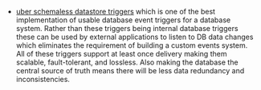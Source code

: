 - [uber schemaless datastore triggers](https://www.uber.com/en-LK/blog/schemaless-part-three-datastore-triggers/) which is one of the best implementation of usable database event triggers for a database system. Rather than these triggers being internal database triggers these can be used by external applications to listen to DB data changes which eliminates the requirement of building a custom events system. All of these triggers support at least once delivery making them scalable, fault-tolerant, and lossless. Also making the database the central source of truth means there will be less data redundancy and inconsistencies.